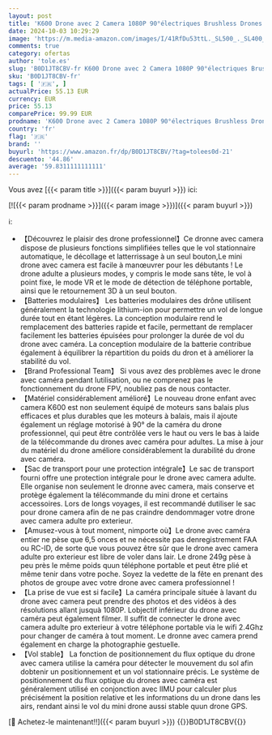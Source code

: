 ```yaml
---
layout: post
title: 'K600 Drone avec 2 Camera 1080P 90°électriques Brushless Drones avec Maintien d Altitude pour Enfants APP VR Video FPV Professionnel Dron pour Adultes ou Débutant Flip 3D Mode sans tête Valise Karuisrc'
date: 2024-10-03 10:29:29
image: 'https://m.media-amazon.com/images/I/41RfDu53ttL._SL500_._SL400_.jpg'
comments: true
category: ofertas
author: 'tole.es'
slug: 'B0D1JT8CBV-fr K600 Drone avec 2 Camera 1080P 90°électriques Brushless...'
sku: 'B0D1JT8CBV-fr'
tags: [ '🇫🇷', ]
actualPrice: 55.13 EUR
currency: EUR
price: 55.13
comparePrice: 99.99 EUR
prodname: 'K600 Drone avec 2 Camera 1080P 90°électriques Brushless Drones avec Maintien d Altitude pour Enfants APP VR Video FPV Professionnel Dron pour Adultes ou Débutant Flip 3D Mode sans tête Valise Karuisrc'
country: 'fr'
flag: '🇫🇷'
brand: ''
buyurl: 'https://www.amazon.fr/dp/B0D1JT8CBV/?tag=tolees0d-21'
descuento: '44.86'
average: '59.8311111111111'
---
```


Vous avez [{{< param title >}}]({{< param buyurl >}}) ici:

[![{{< param prodname >}}]({{< param image >}})]({{< param buyurl >}})

ℹ️:

- 【Découvrez le plaisir des drone professionnel】Ce dronne avec camera dispose de plusieurs fonctions simplifiées telles que le vol stationnaire automatique, le décollage et latterrissage à un seul bouton,Le mini drone avec camera est facile à manœuvrer pour les débutants ! Le drone adulte a plusieurs modes, y compris le mode sans tête, le vol à point fixe, le mode VR et le mode de détection de téléphone portable, ainsi que le retournement 3D à un seul bouton.
- 【Batteries modulaires】 Les batteries modulaires des drône utilisent généralement la technologie lithium-ion pour permettre un vol de longue durée tout en étant légères. La conception modulaire rend le remplacement des batteries rapide et facile, permettant de remplacer facilement les batteries épuisées pour prolonger la durée de vol du drone avec caméra. La conception modulaire de la batterie contribue également à équilibrer la répartition du poids du dron et à améliorer la stabilité du vol.
- 【Brand Professional Team】 Si vous avez des problèmes avec le drone avec caméra pendant lutilisation, ou ne comprenez pas le fonctionnement du drone FPV, noubliez pas de nous contacter.
- 【Matériel considérablement amélioré】Le nouveau drone enfant avec camera K600 est non seulement équipé de moteurs sans balais plus efficaces et plus durables que les moteurs à balais, mais il ajoute également un réglage motorisé à 90° de la caméra du drone professionnel, qui peut être contrôlée vers le haut ou vers le bas à laide de la télécommande du drones avec caméra pour adultes. La mise à jour du matériel du drone améliore considérablement la durabilité du drone avec caméra.
- 【Sac de transport pour une protection intégrale】Le sac de transport fourni offre une protection intégrale pour le drone avec camera adulte. Elle organise non seulement le dronne avec camera, mais conserve et protège également la télécommande du mini drone et certains accessoires. Lors de longs voyages, il est recommandé dutiliser le sac pour drone camera afin de ne pas craindre dendommager votre drone avec camera adulte pro exterieur.
- 【Amusez-vous à tout moment, nimporte où】Le drone avec caméra entier ne pèse que 6,5 onces et ne nécessite pas denregistrement FAA ou RC-ID, de sorte que vous pouvez être sûr que le drone avec camera adulte pro exterieur est libre de voler dans lair. Le drone 249g pèse à peu près le même poids quun téléphone portable et peut être plié et même tenir dans votre poche. Soyez la vedette de la fête en prenant des photos de groupe avec votre drone avec camera professionnel !
- 【La prise de vue est si facile】La caméra principale située à lavant du drone avec camera peut prendre des photos et des vidéos à des résolutions allant jusquà 1080P. Lobjectif inférieur du drone avec caméra peut également filmer. Il suffit de connecter le drone avec camera adulte pro exterieur à votre téléphone portable via le wifi 2.4Ghz pour changer de caméra à tout moment. Le dronne avec camera prend également en charge la photographie gestuelle.
- 【Vol stable】 La fonction de positionnement du flux optique du drone avec camera utilise la caméra pour détecter le mouvement du sol afin dobtenir un positionnement et un vol stationnaire précis. Le système de positionnement du flux optique du drones avec caméra est généralement utilisé en conjonction avec lIMU pour calculer plus précisément la position relative et les informations du un drone dans les airs, rendant ainsi le vol du mini drone aussi stable quun drone GPS.

[🛒 Achetez-le maintenant!!]({{< param buyurl >}})
{{<world>}}B0D1JT8CBV{{</world>}}

